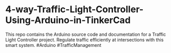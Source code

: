 # 4-way-Traffic-Light-Controller-Using-Arduino-in-TinkerCad
This repo contains the Arduino source code and documentation for a Traffic Light Controller project. Regulate traffic efficiently at intersections with this smart system. #Arduino #TrafficManagement
